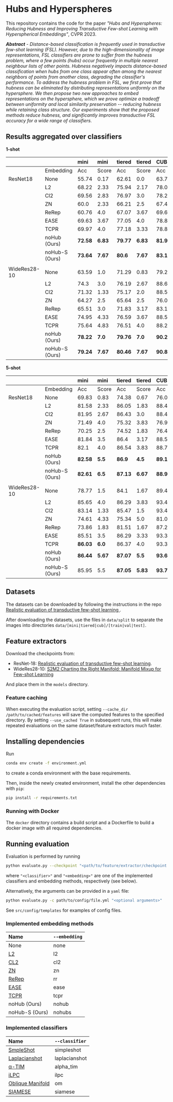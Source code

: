 # Hubs and Hyperspheres

This repository contains the code for the paper _"Hubs and Hyperspheres: Reducing Hubness and Improving Transductive Few-shot Learning with Hyperspherical Embeddings"_, CVPR 2023.

_**Abstract** - 
Distance-based classification is frequently used in transductive few-shot learning (FSL). 
However, due to the high-dimensionality of image representations, FSL classifiers are prone to suffer from the hubness problem, where a few points (hubs) occur frequently in multiple nearest neighbour lists of other points. 
Hubness negatively impacts distance-based classification when hubs from one class appear often among the nearest neighbors of points from another class, degrading the classifier's performance. 
To address the hubness problem in FSL, we first prove that hubness can be eliminated by distributing representations uniformly on the hypersphere. 
We then propose two new approaches to embed representations on the hypersphere, which we prove optimize a tradeoff between uniformity and local similarity preservation -- reducing hubness while retaining class structure.
Our experiments show that the proposed methods reduce hubness, and significantly improves transductive FSL accuracy for a wide range of classifiers._


## Results aggregated over classifiers
**1-shot**

|              |                | mini      | mini     | tiered    | tiered   | CUB       | CUB      |
|:-------------|:---------------|:----------|:---------|:----------|:---------|:----------|:---------|
|              | Embedding      | Acc       | Score    | Acc       | Score    | Acc       | Score    |
| ResNet18     | None           | 55.74     | 0.17     | 62.61     | 0.0      | 63.78     | 0.17     |
|              | L2             | 68.22     | 2.33     | 75.94     | 2.17     | 78.09     | 2.33     |
|              | Cl2            | 69.56     | 2.83     | 76.97     | 3.0      | 78.26     | 2.83     |
|              | ZN             | 60.0      | 2.33     | 66.21     | 2.5      | 67.43     | 2.67     |
|              | ReRep          | 60.76     | 4.0      | 67.07     | 3.67     | 69.6      | 4.17     |
|              | EASE           | 69.63     | 3.67     | 77.05     | 4.0      | 78.84     | 3.67     |
|              | TCPR           | 69.97     | 4.0      | 77.18     | 3.33     | 78.83     | 4.0      |
|              | noHub (Ours)   | **72.58** | **6.83** | **79.77** | **6.83** | **81.91** | **6.83** |
|              | noHub-S (Ours) | **73.64** | **7.67** | **80.6**  | **7.67** | **83.1**  | **7.67** |
|              |                |           |          |           |          |           |          |
| WideRes28-10 | None           | 63.59     | 1.0      | 71.29     | 0.83     | 79.23     | 1.17     |
|              | L2             | 74.3      | 3.0      | 76.19     | 2.67     | 88.61     | 3.5      |
|              | Cl2            | 71.32     | 1.33     | 75.17     | 2.0      | 88.52     | 3.33     |
|              | ZN             | 64.27     | 2.5      | 65.64     | 2.5      | 76.0      | 1.5      |
|              | ReRep          | 65.51     | 3.0      | 71.83     | 3.17     | 83.1      | 3.5      |
|              | EASE           | 74.95     | 4.33     | 76.59     | 3.67     | 88.51     | 3.5      |
|              | TCPR           | 75.64     | 4.83     | 76.51     | 4.0      | 88.22     | 2.5      |
|              | noHub (Ours)   | **78.22** | **7.0**  | **79.76** | **7.0**  | **90.25** | **5.67** |
|              | noHub-S (Ours) | **79.24** | **7.67** | **80.46** | **7.67** | **90.82** | **7.67** |

**5-shot**

|              |                | mini      | mini     | tiered    | tiered   | CUB       | CUB      |
|:-------------|:---------------|:----------|:---------|:----------|:---------|:----------|:---------|
|              | Embedding      | Acc       | Score    | Acc       | Score    | Acc       | Score    |
| ResNet18     | None           | 69.83     | 0.83     | 74.38     | 0.67     | 76.01     | 1.17     |
|              | L2             | 81.58     | 2.33     | 86.05     | 1.83     | 88.43     | 2.83     |
|              | Cl2            | 81.95     | 2.67     | 86.43     | 3.0      | 88.49     | 2.5      |
|              | ZN             | 71.49     | 4.0      | 75.32     | 3.83     | 76.92     | 3.5      |
|              | ReRep          | 70.25     | 2.5      | 74.52     | 1.83     | 76.43     | 2.5      |
|              | EASE           | 81.84     | 3.5      | 86.4      | 3.17     | 88.57     | 3.5      |
|              | TCPR           | 82.1      | 4.0      | 86.54     | 3.83     | 88.79     | 4.33     |
|              | noHub (Ours)   | **82.58** | **5.5**  | **86.9**  | **4.5**  | **89.13** | **6.0**  |
|              | noHub-S (Ours) | **82.61** | **6.5**  | **87.13** | **6.67** | **88.93** | **5.33** |
|              |                |           |          |           |          |           |          |
| WideRes28-10 | None           | 78.77     | 1.5      | 84.1      | 1.67     | 89.49     | 1.67     |
|              | L2             | 85.65     | 4.0      | 86.29     | 3.83     | 93.47     | 3.67     |
|              | Cl2            | 83.14     | 1.33     | 85.47     | 1.5      | 93.49     | 4.0      |
|              | ZN             | 74.61     | 4.33     | 75.34     | 5.0      | 81.02     | 3.17     |
|              | ReRep          | 73.86     | 1.83     | 81.51     | 1.67     | 87.2      | 2.0      |
|              | EASE           | 85.51     | 3.5      | 86.29     | 3.33     | 93.34     | 3.5      |
|              | TCPR           | **86.03** | **6.0**  | 86.37     | 4.0      | 93.3      | 3.0      |
|              | noHub (Ours)   | **86.44** | **5.67** | **87.07** | **5.5**  | **93.65** | **4.17** |
|              | noHub-S (Ours) | 85.95     | 5.5      | **87.05** | **5.83** | **93.76** | **5.0**  |



## Datasets
The datasets can be downloaded by following the instructions in the repo [Realistic evaluation of transductive few-shot learning
](https://github.com/oveilleux/Realistic_Transductive_Few_Shot).

After downloading the datasets, use the files in `data/split` to separate the images into directories `data/[mini|tiered|cub]/[train|val|test]`.

## Feature extractors
Download the checkpoints from:
* ResNet-18: [Realistic evaluation of transductive few-shot learning](https://github.com/oveilleux/Realistic_Transductive_Few_Shot).
* WideRes28-10: [S2M2 Charting the Right Manifold: Manifold Mixup for Few-shot Learning](https://github.com/nupurkmr9/S2M2_fewshot)

And place them in the `models` directory.

### Feature caching
When executing the evaluation script, setting `--cache_dir /path/to/cached/features` will save the computed features to the specified directory.
By setting `--use_cached True` in subsequent runs, this will make repeated evaluations on the same dataset/feature extractors much faster.

## Installing dependencies
Run
```bash
conda env create -f environment.yml
```
to create a conda environment with the base requirements.

Then, inside the newly created environment, install the other dependencies with `pip`:
```bash
pip install -r requirements.txt
```

### Running with Docker
The `docker` directory contains a build script and a Dockerfile to build a docker image with all required dependencies.

## Running evaluation
Evaluation is performed by running
```bash
python evaluate.py --checkpoint "<path/to/feature/extractor/checkpoint.ckpt>" --n_shots "<shots>" --dataset "[mini|tiered|cub]" --classifier "<classifier>" --embedding "<embedding>" "<optional arguments>" 
```
where `"<classifier>"` and `"<embedding>"` are one of the implemented classifiers and embedding methods, respectively (see below).

Alternatively, the arguments can be provided in a `yaml` file:
```bash
python evaluate.py -c path/to/config/file.yml "<optional arguments>"
```
See `src/config/templates` for examples of config files.

### Implemented embedding methods

| Name                                                                                                                                    | `--embedding` |
|:----------------------------------------------------------------------------------------------------------------------------------------|:--------------|
 | None                                                                                                                                    | none          |
 | [L2](https://github.com/mileyan/simple_shot)                                                                                            | l2            |
 | [CL2](https://github.com/mileyan/simple_shot)                                                                                           | cl2           |
 | [ZN](https://openaccess.thecvf.com/content/ICCV2021/papers/Fei_Z-Score_Normalization_Hubness_and_Few-Shot_Learning_ICCV_2021_paper.pdf) | zn            |
 | [ReRep](https://proceedings.mlr.press/v139/cui21a.html)                                                                                 | rr            |
 | [EASE](https://github.com/allenhaozhu/EASE)                                                                                             | ease          |
 | [TCPR](https://arxiv.org/abs/2210.16834)                                                                                                | tcpr          |
| noHub (Ours)                                                                                                                            | nohub         | 
 | noHub-S (Ours)                                                                                                                          | nohubs        |
 
### Implemented classifiers
| Name                                                                  | `--classifier` |
|:----------------------------------------------------------------------|:---------------|
| [SmpleShot](https://github.com/mileyan/simple_shot)                   | simpleshot     |
| [Laplacianshot](https://github.com/imtiazziko/LaplacianShot)          | laplacianshot  |
| [α-TIM](https://github.com/oveilleux/Realistic_Transductive_Few_Shot) | alpha_tim      |
| [iLPC](https://github.com/MichalisLazarou/iLPC)                       | ilpc          |
| [Oblique Manifold](https://github.com/GuodongQi/FSL-OM)               | om            |
| [SIAMESE](https://github.com/allenhaozhu/EASE)                        | siamese       |

